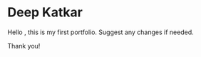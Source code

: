 <h1>Deep Katkar</h1>

Hello , this is my first portfolio.
Suggest any changes if needed.

Thank you!
